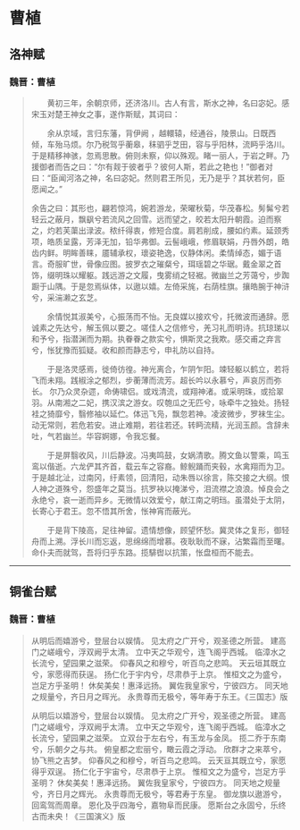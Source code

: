 # 曹植

## 洛神赋
### 魏晋：曹植
>
>　　黄初三年，余朝京师，还济洛川。古人有言，斯水之神，名曰宓妃。感宋玉对楚王神女之事，遂作斯赋，其词曰：
>
>　　余从京域，言归东藩，背伊阙 ，越轘辕，经通谷，陵景山。日既西倾，车殆马烦。尔乃税驾乎蘅皋，秣驷乎芝田，容与乎阳林，流眄乎洛川。于是精移神骇，忽焉思散。俯则未察，仰以殊观。睹一丽人，于岩之畔。乃援御者而告之曰：“尔有觌于彼者乎？彼何人斯，若此之艳也！”御者对曰：“臣闻河洛之神，名曰宓妃。然则君王所见，无乃是乎？其状若何，臣愿闻之。”
>
>    余告之曰：其形也，翩若惊鸿，婉若游龙，荣曜秋菊，华茂春松。髣髴兮若轻云之蔽月，飘飖兮若流风之回雪。远而望之，皎若太阳升朝霞。迫而察之，灼若芙蕖出渌波。秾纤得衷，修短合度。肩若削成，腰如约素。延颈秀项，皓质呈露，芳泽无加，铅华弗御。云髻峨峨，修眉联娟，丹唇外朗，皓齿内鲜。明眸善睐，靥辅承权，瓌姿艳逸，仪静体闲。柔情绰态，媚于语言。奇服旷世，骨像应图。披罗衣之璀粲兮，珥瑶碧之华琚。戴金翠之首饰，缀明珠以耀躯。践远游之文履，曳雾绡之轻裾。微幽兰之芳蔼兮，步踟蹰于山隅。于是忽焉纵体，以遨以嬉。左倚采旄，右荫桂旗。攘皓腕于神浒兮，采湍濑之玄芝。
>
>　　余情悦其淑美兮，心振荡而不怡。无良媒以接欢兮，托微波而通辞。愿诚素之先达兮，解玉佩以要之。嗟佳人之信修兮，羌习礼而明诗。抗琼珶以和予兮，指潜渊而为期。执眷眷之款实兮，惧斯灵之我欺。感交甫之弃言兮，怅犹豫而狐疑。收和颜而静志兮，申礼防以自持。
>
>　　于是洛灵感焉，徙倚彷徨。神光离合，乍阴乍阳。竦轻躯以鹤立，若将飞而未翔。践椒涂之郁烈，步蘅薄而流芳。超长吟以永慕兮，声哀厉而弥长。 尔乃众灵杂遝，命俦啸侣。或戏清流，或翔神渚。或采明珠，或拾翠羽。从南湘之二妃，携汉滨之游女。叹匏瓜之无匹兮，咏牵牛之独处。扬轻袿之猗靡兮，翳修袖以延伫。体迅飞凫，飘忽若神。凌波微步，罗袜生尘。动无常则，若危若安。进止难期，若往若还。转眄流精，光润玉颜。含辞未吐，气若幽兰。华容婀娜，令我忘餐。
>
>　　于是屏翳收风，川后静波。冯夷鸣鼓，女娲清歌。腾文鱼以警乘，鸣玉鸾以偕逝。六龙俨其齐首，载云车之容裔。鲸鲵踊而夹毂，水禽翔而为卫。于是越北沚，过南冈，纡素领，回清阳，动朱唇以徐言，陈交接之大纲。恨人神之道殊兮，怨盛年之莫当。抗罗袂以掩涕兮，泪流襟之浪浪。悼良会之永绝兮，哀一逝而异乡。无微情以效爱兮，献江南之明珰。虽潜处于太阴，长寄心于君王。忽不悟其所舍，怅神宵而蔽光。
>
>　　于是背下陵高，足往神留。遗情想像，顾望怀愁。冀灵体之复形，御轻舟而上溯。浮长川而忘返，思绵绵而增慕。夜耿耿而不寐，沾繁霜而至曙。命仆夫而就驾，吾将归乎东路。揽騑辔以抗策，怅盘桓而不能去。
>

---
## 铜雀台赋
### 魏晋：曹植
>
>从明后而嬉游兮，登层台以娱情。
>见太府之广开兮，观圣德之所营。
>建高门之嵯峨兮，浮双阙乎太清。
>立中天之华观兮，连飞阁乎西城。
>临漳水之长流兮，望园果之滋荣。
>仰春风之和穆兮，听百鸟之悲鸣。
>天云垣其既立兮，家愿得而获逞。
>扬仁化于宇内兮，尽肃恭于上京。
>惟桓文之为盛兮，岂足方乎圣明！
>休矣美矣！惠泽远扬。
>翼佐我皇家兮，宁彼四方。
>同天地之规量兮，齐日月之晖光。
>永贵尊而无极兮，等年寿于东王。《三国志》版
>
>从明后以嬉游兮，登层台以娱情。
>见太府之广开兮，观圣德之所营。
>建高门之嵯峨兮，浮双阙乎太清。
>立中天之华观兮，连飞阁乎西城。
>临漳水之长流兮，望园果之滋荣。
>立双台于左右兮，有玉龙与金凤。
>揽二乔于东南兮，乐朝夕之与共。
>俯皇都之宏丽兮，瞰云霞之浮动。
>欣群才之来萃兮，协飞熊之吉梦。
>仰春风之和穆兮，听百鸟之悲鸣。
>云天亘其既立兮，家愿得乎双逞。
>扬仁化于宇宙兮，尽肃恭于上京。
>惟桓文之为盛兮，岂足方乎圣明？
>休矣美矣！惠泽远扬。
>翼佐我皇家兮，宁彼四方。
>同天地之规量兮，齐日月之辉光。
>永贵尊而无极兮，等君寿于东皇。
>御龙旗以遨游兮，回鸾驾而周章。
>恩化及乎四海兮，嘉物阜而民康。
>愿斯台之永固兮，乐终古而未央！《三国演义》版
>